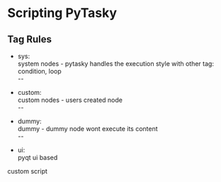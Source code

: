 # **Scripting PyTasky**  


## Tag Rules

* sys:  
system nodes - pytasky handles the execution style
with other tag: condition, loop     
--

* custom:  
custom nodes - users created node  
--

* dummy:  
dummy - dummy node wont execute its content  
--

* ui:  
pyqt ui based


custom script
